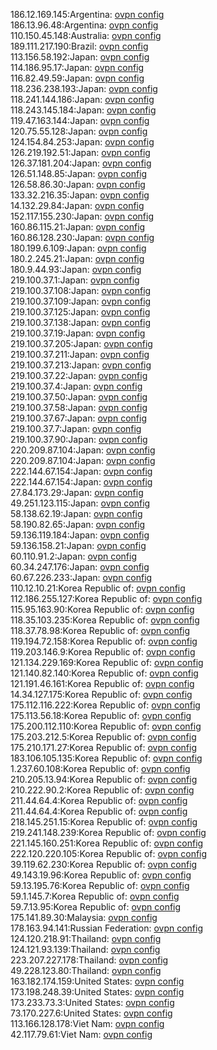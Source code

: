 186.12.169.145:Argentina: [ovpn config](vpn/186_12_169_145.ovpn)  
186.13.96.48:Argentina: [ovpn config](vpn/186_13_96_48.ovpn)  
110.150.45.148:Australia: [ovpn config](vpn/110_150_45_148.ovpn)  
189.111.217.190:Brazil: [ovpn config](vpn/189_111_217_190.ovpn)  
113.156.58.192:Japan: [ovpn config](vpn/113_156_58_192.ovpn)  
114.186.95.17:Japan: [ovpn config](vpn/114_186_95_17.ovpn)  
116.82.49.59:Japan: [ovpn config](vpn/116_82_49_59.ovpn)  
118.236.238.193:Japan: [ovpn config](vpn/118_236_238_193.ovpn)  
118.241.144.186:Japan: [ovpn config](vpn/118_241_144_186.ovpn)  
118.243.145.184:Japan: [ovpn config](vpn/118_243_145_184.ovpn)  
119.47.163.144:Japan: [ovpn config](vpn/119_47_163_144.ovpn)  
120.75.55.128:Japan: [ovpn config](vpn/120_75_55_128.ovpn)  
124.154.84.253:Japan: [ovpn config](vpn/124_154_84_253.ovpn)  
126.219.192.51:Japan: [ovpn config](vpn/126_219_192_51.ovpn)  
126.37.181.204:Japan: [ovpn config](vpn/126_37_181_204.ovpn)  
126.51.148.85:Japan: [ovpn config](vpn/126_51_148_85.ovpn)  
126.58.86.30:Japan: [ovpn config](vpn/126_58_86_30.ovpn)  
133.32.216.35:Japan: [ovpn config](vpn/133_32_216_35.ovpn)  
14.132.29.84:Japan: [ovpn config](vpn/14_132_29_84.ovpn)  
152.117.155.230:Japan: [ovpn config](vpn/152_117_155_230.ovpn)  
160.86.115.21:Japan: [ovpn config](vpn/160_86_115_21.ovpn)  
160.86.128.230:Japan: [ovpn config](vpn/160_86_128_230.ovpn)  
180.199.6.109:Japan: [ovpn config](vpn/180_199_6_109.ovpn)  
180.2.245.21:Japan: [ovpn config](vpn/180_2_245_21.ovpn)  
180.9.44.93:Japan: [ovpn config](vpn/180_9_44_93.ovpn)  
219.100.37.1:Japan: [ovpn config](vpn/219_100_37_1.ovpn)  
219.100.37.108:Japan: [ovpn config](vpn/219_100_37_108.ovpn)  
219.100.37.109:Japan: [ovpn config](vpn/219_100_37_109.ovpn)  
219.100.37.125:Japan: [ovpn config](vpn/219_100_37_125.ovpn)  
219.100.37.138:Japan: [ovpn config](vpn/219_100_37_138.ovpn)  
219.100.37.19:Japan: [ovpn config](vpn/219_100_37_19.ovpn)  
219.100.37.205:Japan: [ovpn config](vpn/219_100_37_205.ovpn)  
219.100.37.211:Japan: [ovpn config](vpn/219_100_37_211.ovpn)  
219.100.37.213:Japan: [ovpn config](vpn/219_100_37_213.ovpn)  
219.100.37.22:Japan: [ovpn config](vpn/219_100_37_22.ovpn)  
219.100.37.4:Japan: [ovpn config](vpn/219_100_37_4.ovpn)  
219.100.37.50:Japan: [ovpn config](vpn/219_100_37_50.ovpn)  
219.100.37.58:Japan: [ovpn config](vpn/219_100_37_58.ovpn)  
219.100.37.67:Japan: [ovpn config](vpn/219_100_37_67.ovpn)  
219.100.37.7:Japan: [ovpn config](vpn/219_100_37_7.ovpn)  
219.100.37.90:Japan: [ovpn config](vpn/219_100_37_90.ovpn)  
220.209.87.104:Japan: [ovpn config](vpn/220_209_87_104.ovpn)  
220.209.87.104:Japan: [ovpn config](vpn/220_209_87_104.ovpn)  
222.144.67.154:Japan: [ovpn config](vpn/222_144_67_154.ovpn)  
222.144.67.154:Japan: [ovpn config](vpn/222_144_67_154.ovpn)  
27.84.173.29:Japan: [ovpn config](vpn/27_84_173_29.ovpn)  
49.251.123.115:Japan: [ovpn config](vpn/49_251_123_115.ovpn)  
58.138.62.19:Japan: [ovpn config](vpn/58_138_62_19.ovpn)  
58.190.82.65:Japan: [ovpn config](vpn/58_190_82_65.ovpn)  
59.136.119.184:Japan: [ovpn config](vpn/59_136_119_184.ovpn)  
59.136.158.21:Japan: [ovpn config](vpn/59_136_158_21.ovpn)  
60.110.91.2:Japan: [ovpn config](vpn/60_110_91_2.ovpn)  
60.34.247.176:Japan: [ovpn config](vpn/60_34_247_176.ovpn)  
60.67.226.233:Japan: [ovpn config](vpn/60_67_226_233.ovpn)  
110.12.10.21:Korea Republic of: [ovpn config](vpn/110_12_10_21.ovpn)  
112.186.255.127:Korea Republic of: [ovpn config](vpn/112_186_255_127.ovpn)  
115.95.163.90:Korea Republic of: [ovpn config](vpn/115_95_163_90.ovpn)  
118.35.103.235:Korea Republic of: [ovpn config](vpn/118_35_103_235.ovpn)  
118.37.78.98:Korea Republic of: [ovpn config](vpn/118_37_78_98.ovpn)  
119.194.72.158:Korea Republic of: [ovpn config](vpn/119_194_72_158.ovpn)  
119.203.146.9:Korea Republic of: [ovpn config](vpn/119_203_146_9.ovpn)  
121.134.229.169:Korea Republic of: [ovpn config](vpn/121_134_229_169.ovpn)  
121.140.82.140:Korea Republic of: [ovpn config](vpn/121_140_82_140.ovpn)  
121.191.46.161:Korea Republic of: [ovpn config](vpn/121_191_46_161.ovpn)  
14.34.127.175:Korea Republic of: [ovpn config](vpn/14_34_127_175.ovpn)  
175.112.116.222:Korea Republic of: [ovpn config](vpn/175_112_116_222.ovpn)  
175.113.56.18:Korea Republic of: [ovpn config](vpn/175_113_56_18.ovpn)  
175.200.112.110:Korea Republic of: [ovpn config](vpn/175_200_112_110.ovpn)  
175.203.212.5:Korea Republic of: [ovpn config](vpn/175_203_212_5.ovpn)  
175.210.171.27:Korea Republic of: [ovpn config](vpn/175_210_171_27.ovpn)  
183.106.105.135:Korea Republic of: [ovpn config](vpn/183_106_105_135.ovpn)  
1.237.60.108:Korea Republic of: [ovpn config](vpn/1_237_60_108.ovpn)  
210.205.13.94:Korea Republic of: [ovpn config](vpn/210_205_13_94.ovpn)  
210.222.90.2:Korea Republic of: [ovpn config](vpn/210_222_90_2.ovpn)  
211.44.64.4:Korea Republic of: [ovpn config](vpn/211_44_64_4.ovpn)  
211.44.64.4:Korea Republic of: [ovpn config](vpn/211_44_64_4.ovpn)  
218.145.251.15:Korea Republic of: [ovpn config](vpn/218_145_251_15.ovpn)  
219.241.148.239:Korea Republic of: [ovpn config](vpn/219_241_148_239.ovpn)  
221.145.160.251:Korea Republic of: [ovpn config](vpn/221_145_160_251.ovpn)  
222.120.220.105:Korea Republic of: [ovpn config](vpn/222_120_220_105.ovpn)  
39.119.62.230:Korea Republic of: [ovpn config](vpn/39_119_62_230.ovpn)  
49.143.19.96:Korea Republic of: [ovpn config](vpn/49_143_19_96.ovpn)  
59.13.195.76:Korea Republic of: [ovpn config](vpn/59_13_195_76.ovpn)  
59.1.145.7:Korea Republic of: [ovpn config](vpn/59_1_145_7.ovpn)  
59.7.13.95:Korea Republic of: [ovpn config](vpn/59_7_13_95.ovpn)  
175.141.89.30:Malaysia: [ovpn config](vpn/175_141_89_30.ovpn)  
178.163.94.141:Russian Federation: [ovpn config](vpn/178_163_94_141.ovpn)  
124.120.218.91:Thailand: [ovpn config](vpn/124_120_218_91.ovpn)  
124.121.93.139:Thailand: [ovpn config](vpn/124_121_93_139.ovpn)  
223.207.227.178:Thailand: [ovpn config](vpn/223_207_227_178.ovpn)  
49.228.123.80:Thailand: [ovpn config](vpn/49_228_123_80.ovpn)  
163.182.174.159:United States: [ovpn config](vpn/163_182_174_159.ovpn)  
173.198.248.39:United States: [ovpn config](vpn/173_198_248_39.ovpn)  
173.233.73.3:United States: [ovpn config](vpn/173_233_73_3.ovpn)  
73.170.227.6:United States: [ovpn config](vpn/73_170_227_6.ovpn)  
113.166.128.178:Viet Nam: [ovpn config](vpn/113_166_128_178.ovpn)  
42.117.79.61:Viet Nam: [ovpn config](vpn/42_117_79_61.ovpn)  

